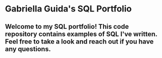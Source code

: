 # Gabriella Guida's SQL Portfolio

## Welcome to my SQL portfolio! This code repository contains examples of SQL I've written. Feel free to take a look and reach out if you have any questions.
